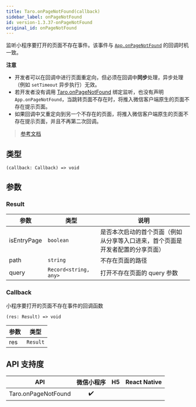 ```yaml
---
title: Taro.onPageNotFound(callback)
sidebar_label: onPageNotFound
id: version-1.3.37-onPageNotFound
original_id: onPageNotFound
---
```


监听小程序要打开的页面不存在事件。该事件与 [`App.onPageNotFound`](https://developers.weixin.qq.com/miniprogram/dev/reference/api/App.html#onpagenotfoundobject-object) 的回调时机一致。

**注意**
- 开发者可以在回调中进行页面重定向，但必须在回调中**同步**处理，异步处理（例如 `setTimeout` 异步执行）无效。
- 若开发者没有调用 [Taro.onPageNotFound](https://developers.weixin.qq.com/miniprogram/dev/api/base/app/app-event/wx.onPageNotFound.html) 绑定监听，也没有声明 `App.onPageNotFound`，当跳转页面不存在时，将推入微信客户端原生的页面不存在提示页面。
- 如果回调中又重定向到另一个不存在的页面，将推入微信客户端原生的页面不存在提示页面，并且不再第二次回调。

> [参考文档](https://developers.weixin.qq.com/miniprogram/dev/api/base/app/app-event/wx.onPageNotFound.html)

## 类型

```tsx
(callback: Callback) => void
```

## 参数

### Result

| 参数 | 类型 | 说明 |
| --- | --- | --- |
| isEntryPage | `boolean` | 是否本次启动的首个页面（例如从分享等入口进来，首个页面是开发者配置的分享页面） |
| path | `string` | 不存在页面的路径 |
| query | `Record<string, any>` | 打开不存在页面的 query 参数 |

### Callback

小程序要打开的页面不存在事件的回调函数

```tsx
(res: Result) => void
```

| 参数 | 类型 |
| --- | --- |
| res | `Result` |

## API 支持度

| API | 微信小程序 | H5 | React Native |
| :---: | :---: | :---: | :---: |
| Taro.onPageNotFound | ✔️ |  |  |
